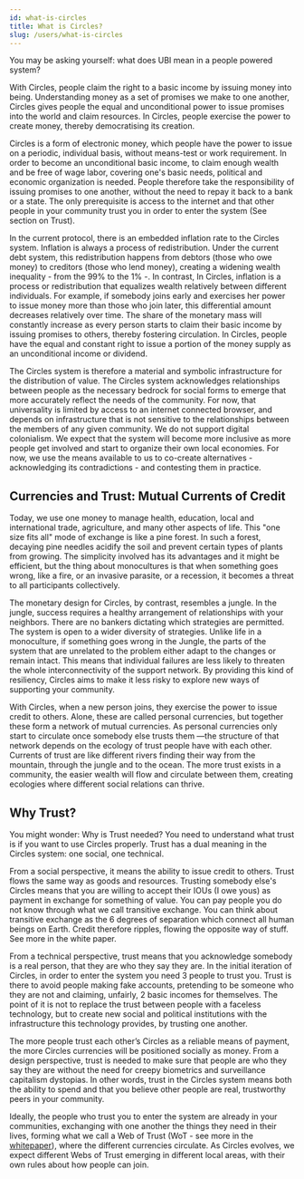 ```yaml
---
id: what-is-circles
title: What is Circles?
slug: /users/what-is-circles
---
```


You may be asking yourself: what does UBI mean in a people powered system?

With Circles, people claim the right to a basic income by issuing money into being. Understanding money as a set of promises we make to one another, Circles gives people the equal and unconditional power to issue promises into the world and claim resources. In Circles, people exercise the power to create money, thereby democratising its creation.

Circles is a form of electronic money, which people have the power to issue on a periodic, individual basis, without means-test or work requirement. In order to become an unconditional basic income, to claim enough wealth and be free of wage labor, covering one's basic needs, political and economic organization is needed. People therefore take the responsibility of issuing promises to one another, without the need to repay it back to a bank or a state. The only prerequisite is access to the internet and that other people in your community trust you in order to enter the system (See section on Trust).

In the current protocol, there is an embedded inflation rate to the Circles system. Inflation is always a process of redistribution. Under the current debt system, this redistribution happens from debtors (those who owe money) to creditors (those who lend money), creating a widening wealth inequality - from the 99% to the 1% -. In contrast, In Circles, inflation is a process or redistribution that equalizes wealth relatively between different individuals. For example, if somebody joins early and exercises her power to issue money more than those who join later, this differential amount decreases relatively over time. The share of the monetary mass will constantly increase as every person starts to claim their basic income by issuing promises to others, thereby fostering circulation. In Circles, people have the equal and constant right to issue a portion of the money supply as an unconditional income or dividend.

The Circles system is therefore a material and symbolic infrastructure for the distribution of value. The Circles system acknowledges relationships between people as the necessary bedrock for social forms to emerge that more accurately reflect the needs of the community. For now, that universality is limited by access to an internet connected browser, and depends on infrastructure that is not sensitive to the relationships between the members of any given community. We do not support digital colonialism. We expect that the system will become more inclusive as more people get involved and start to organize their own local economies. For now, we use the means available to us to co-create alternatives - acknowledging its contradictions - and contesting them in practice.

## Currencies and Trust: Mutual Currents of Credit

Today, we use one money to manage health, education, local and international trade, agriculture, and many other aspects of life. This "one size fits all" mode of exchange is like a pine forest. In such a forest, decaying pine needles acidify the soil and prevent certain types of plants from growing. The simplicity involved has its advantages and it might be efficient, but the thing about monocultures is that when something goes wrong, like a fire, or an invasive parasite, or a recession, it becomes a threat to all participants collectively.

The monetary design for Circles, by contrast, resembles a jungle. In the jungle, success requires a healthy arrangement of relationships with your neighbors. There are no bankers dictating which strategies are permitted. The system is open to a wider diversity of strategies. Unlike life in a monoculture, if something goes wrong in the Jungle, the parts of the system that are unrelated to the problem either adapt to the changes or remain intact. This means that individual failures are less likely to threaten the whole interconnectivity of the support network. By providing this kind of resiliency, Circles aims to make it less risky to explore new ways of supporting your community.

With Circles, when a new person joins, they exercise the power to issue credit to others. Alone, these are called personal currencies, but together these form a network of mutual currencies. As personal currencies only start to circulate once somebody else trusts them —the structure of that network depends on the ecology of trust people have with each other. Currents of trust are like different rivers finding their way from the mountain, through the jungle and to the ocean. The more trust exists in a community, the easier wealth will flow and circulate between them, creating ecologies where different social relations can thrive.

## Why Trust?

You might wonder: Why is Trust needed? You need to understand what trust is if you want to use Circles properly. Trust has a dual meaning in the Circles system: one social, one technical.

From a social perspective, it means the ability to issue credit to others. Trust flows the same way as goods and resources. Trusting somebody else's Circles means that you are willing to accept their IOUs (I owe yous) as payment in exchange for something of value. You can pay people you do not know through what we call transitive exchange. You can think about transitive exchange as the 6 degrees of separation which connect all human beings on Earth. Credit therefore ripples, flowing the opposite way of stuff. See more in the white paper.

From a technical perspective, trust means that you acknowledge somebody is a real person, that they are who they say they are. In the initial iteration of Circles, in order to enter the system you need 3 people to trust you. Trust is there to avoid people making fake accounts, pretending to be someone who they are not and claiming, unfairly, 2 basic incomes for themselves. The point of it is not to replace the trust between people with a faceless technology, but to create new social and political institutions with the infrastructure this technology provides, by trusting one another.

The more people trust each other’s Circles as a reliable means of payment, the more Circles currencies will be positioned socially as money. From a design perspective, trust is needed to make sure that people are who they say they are without the need for creepy biometrics and surveillance capitalism dystopias. In other words, trust in the Circles system means both the ability to spend and that you believe other people are real, trustworthy peers in your community.

Ideally, the people who trust you to enter the system are already in your communities, exchanging with one another the things they need in their lives, forming what we call a Web of Trust (WoT - see more in the [whitepaper](/docs/developers/whitepaper)), where the different currencies circulate. As Circles evolves, we expect different Webs of Trust emerging in different local areas, with their own rules about how people can join.
